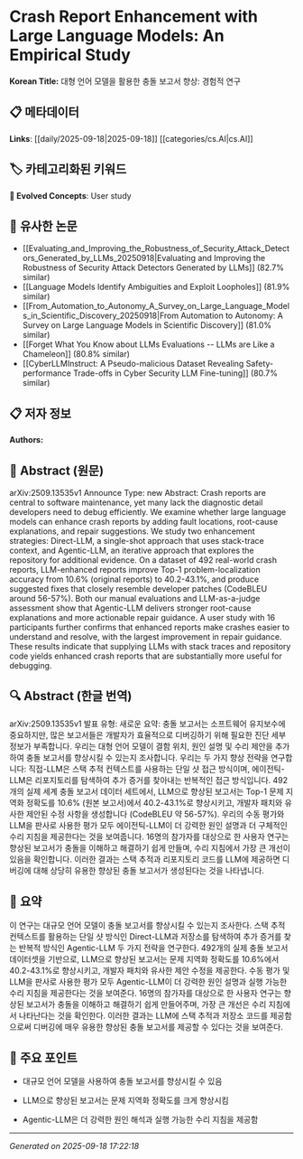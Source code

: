 
# Crash Report Enhancement with Large Language Models: An Empirical Study

**Korean Title:** 대형 언어 모델을 활용한 충돌 보고서 향상: 경험적 연구

## 📋 메타데이터

**Links**: [[daily/2025-09-18|2025-09-18]] [[categories/cs.AI|cs.AI]]

## 🏷️ 카테고리화된 키워드
**🚀 Evolved Concepts**: User study

## 🔗 유사한 논문
- [[Evaluating_and_Improving_the_Robustness_of_Security_Attack_Detectors_Generated_by_LLMs_20250918|Evaluating and Improving the Robustness of Security Attack Detectors Generated by LLMs]] (82.7% similar)
- [[Language Models Identify Ambiguities and Exploit Loopholes]] (81.9% similar)
- [[From_Automation_to_Autonomy_A_Survey_on_Large_Language_Models_in_Scientific_Discovery_20250918|From Automation to Autonomy: A Survey on Large Language Models in Scientific Discovery]] (81.0% similar)
- [[Forget What You Know about LLMs Evaluations -- LLMs are Like a Chameleon]] (80.8% similar)
- [[CyberLLMInstruct: A Pseudo-malicious Dataset Revealing Safety-performance Trade-offs in Cyber Security LLM Fine-tuning]] (80.7% similar)

## 📋 저자 정보

**Authors:** 

## 📄 Abstract (원문)

arXiv:2509.13535v1 Announce Type: new 
Abstract: Crash reports are central to software maintenance, yet many lack the diagnostic detail developers need to debug efficiently. We examine whether large language models can enhance crash reports by adding fault locations, root-cause explanations, and repair suggestions. We study two enhancement strategies: Direct-LLM, a single-shot approach that uses stack-trace context, and Agentic-LLM, an iterative approach that explores the repository for additional evidence. On a dataset of 492 real-world crash reports, LLM-enhanced reports improve Top-1 problem-localization accuracy from 10.6% (original reports) to 40.2-43.1%, and produce suggested fixes that closely resemble developer patches (CodeBLEU around 56-57%). Both our manual evaluations and LLM-as-a-judge assessment show that Agentic-LLM delivers stronger root-cause explanations and more actionable repair guidance. A user study with 16 participants further confirms that enhanced reports make crashes easier to understand and resolve, with the largest improvement in repair guidance. These results indicate that supplying LLMs with stack traces and repository code yields enhanced crash reports that are substantially more useful for debugging.

## 🔍 Abstract (한글 번역)

arXiv:2509.13535v1 발표 유형: 새로운
요약: 충돌 보고서는 소프트웨어 유지보수에 중요하지만, 많은 보고서들은 개발자가 효율적으로 디버깅하기 위해 필요한 진단 세부 정보가 부족합니다. 우리는 대형 언어 모델이 결함 위치, 원인 설명 및 수리 제안을 추가하여 충돌 보고서를 향상시킬 수 있는지 조사합니다. 우리는 두 가지 향상 전략을 연구합니다: 직접-LLM은 스택 추적 컨텍스트를 사용하는 단일 샷 접근 방식이며, 에이전틱-LLM은 리포지토리를 탐색하여 추가 증거를 찾아내는 반복적인 접근 방식입니다. 492개의 실제 세계 충돌 보고서 데이터 세트에서, LLM으로 향상된 보고서는 Top-1 문제 지역화 정확도를 10.6% (원본 보고서)에서 40.2-43.1%로 향상시키고, 개발자 패치와 유사한 제안된 수정 사항을 생성합니다 (CodeBLEU 약 56-57%). 우리의 수동 평가와 LLM을 판사로 사용한 평가 모두 에이전틱-LLM이 더 강력한 원인 설명과 더 구체적인 수리 지침을 제공한다는 것을 보여줍니다. 16명의 참가자를 대상으로 한 사용자 연구는 향상된 보고서가 충돌을 이해하고 해결하기 쉽게 만들며, 수리 지침에서 가장 큰 개선이 있음을 확인합니다. 이러한 결과는 스택 추적과 리포지토리 코드를 LLM에 제공하면 디버깅에 대해 상당히 유용한 향상된 충돌 보고서가 생성된다는 것을 나타냅니다.

## 📝 요약

이 연구는 대규모 언어 모델이 충돌 보고서를 향상시킬 수 있는지 조사한다. 스택 추적 컨텍스트를 활용하는 단일 샷 방식인 Direct-LLM과 저장소를 탐색하여 추가 증거를 찾는 반복적 방식인 Agentic-LLM 두 가지 전략을 연구한다. 492개의 실제 충돌 보고서 데이터셋을 기반으로, LLM으로 향상된 보고서는 문제 지역화 정확도를 10.6%에서 40.2-43.1%로 향상시키고, 개발자 패치와 유사한 제안 수정을 제공한다. 수동 평가 및 LLM을 판사로 사용한 평가 모두 Agentic-LLM이 더 강력한 원인 설명과 실행 가능한 수리 지침을 제공한다는 것을 보여준다. 16명의 참가자를 대상으로 한 사용자 연구는 향상된 보고서가 충돌을 이해하고 해결하기 쉽게 만들어주며, 가장 큰 개선은 수리 지침에서 나타난다는 것을 확인한다. 이러한 결과는 LLM에 스택 추적과 저장소 코드를 제공함으로써 디버깅에 매우 유용한 향상된 충돌 보고서를 제공할 수 있다는 것을 보여준다.

## 🎯 주요 포인트

- 대규모 언어 모델을 사용하여 충돌 보고서를 향상시킬 수 있음

- LLM으로 향상된 보고서는 문제 지역화 정확도를 크게 향상시킴

- Agentic-LLM은 더 강력한 원인 해석과 실행 가능한 수리 지침을 제공함

---

*Generated on 2025-09-18 17:22:18*